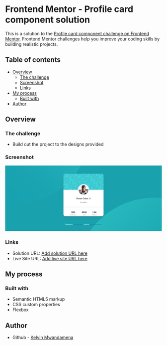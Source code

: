 # Frontend Mentor - Profile card component solution

This is a solution to the [Profile card component challenge on Frontend Mentor](https://www.frontendmentor.io/challenges/profile-card-component-cfArpWshJ). Frontend Mentor challenges help you improve your coding skills by building realistic projects. 

## Table of contents

- [Overview](#overview)
  - [The challenge](#the-challenge)
  - [Screenshot](#screenshot)
  - [Links](#links)
- [My process](#my-process)
  - [Built with](#built-with)
- [Author](#author)



## Overview

### The challenge

- Build out the project to the designs provided

### Screenshot

![](./screenshot.png)


### Links

- Solution URL: [Add solution URL here](https://github.com/Mwandamena/profile-card-component-master)
- Live Site URL: [Add live site URL here]()

## My process

### Built with

- Semantic HTML5 markup
- CSS custom properties
- Flexbox

## Author

- Github - [Kelvin Mwandamena](https://www.github.com/Mwandamena)

